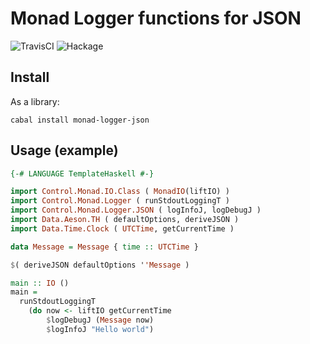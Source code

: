 # Monad Logger functions for JSON

![TravisCI](https://travis-ci.org/fpco/monad-logger-json.svg)
![Hackage](https://img.shields.io/hackage/v/monad-logger-json.svg)

## Install

As a library:

    cabal install monad-logger-json

## Usage (example)

```haskell
{-# LANGUAGE TemplateHaskell #-}

import Control.Monad.IO.Class ( MonadIO(liftIO) )
import Control.Monad.Logger ( runStdoutLoggingT )
import Control.Monad.Logger.JSON ( logInfoJ, logDebugJ )
import Data.Aeson.TH ( defaultOptions, deriveJSON )
import Data.Time.Clock ( UTCTime, getCurrentTime )

data Message = Message { time :: UTCTime }

$( deriveJSON defaultOptions ''Message )

main :: IO ()
main =
  runStdoutLoggingT
    (do now <- liftIO getCurrentTime
        $logDebugJ (Message now)
        $logInfoJ "Hello world")
```
